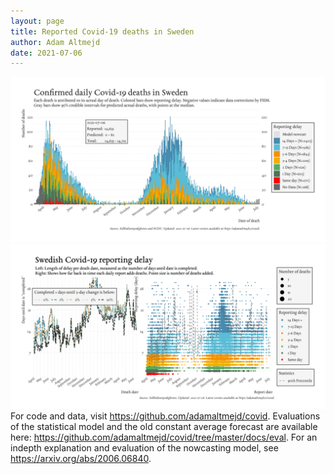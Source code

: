 ```yaml
---
layout: page
title: Reported Covid-19 deaths in Sweden
author: Adam Altmejd
date: 2021-07-06
---
```


![Graph of Swedish Covid-19 deaths with reporting delay.](deaths_lag_sweden_2021-07-06.png "Swedish Covid-19 deaths.")
![Graph of Swedish Covid-19 reporting delay in daily deaths.](lag_trend_sweden_2021-07-06.png "Trend in Swedish Covid-19 mortality reporting delay.")
For code and data, visit <https://github.com/adamaltmejd/covid>.
Evaluations of the statistical model and the old constant average forecast are available here: <https://github.com/adamaltmejd/covid/tree/master/docs/eval>.
For an indepth explanation and evaluation of the nowcasting model, see <https://arxiv.org/abs/2006.06840>.
